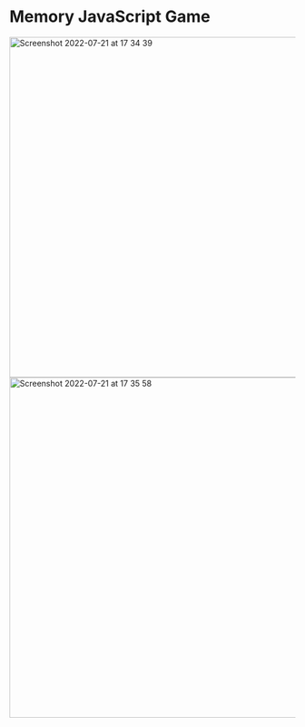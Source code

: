 # Memory JavaScript Game

<img width="600" alt="Screenshot 2022-07-21 at 17 34 39" src="https://user-images.githubusercontent.com/89383083/180254476-bad8d952-861b-49e8-8cd0-a2b5377e4653.png">
<img width="600" alt="Screenshot 2022-07-21 at 17 35 58" src="https://user-images.githubusercontent.com/89383083/180254484-e1bcb13a-4270-47ab-8257-dd57913e7967.png">
